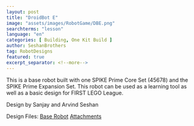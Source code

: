 ```yaml
---
layout: post
title: "DroidBot E"
image: "assets/images/RobotGame/DBE.png"
searchterms: "lesson"
language: "en"
categories: [ Building, One Kit Build ]
author: SeshanBrothers
tag: RobotDesigns
featured: true
excerpt_separator: <!--more-->
---
```


This is a base robot built with one SPIKE Prime Core Set (45678) and the SPIKE Prime Expansion Set. This robot can be used as a learning tool as well as a basic design for FIRST LEGO League.

Design by Sanjay and Arvind Seshan

Design Files:
 <a href="/en/RobotGame/DroidBotEBuildInstructions.pdf">Base Robot</a>
 <a href="/en/RobotGame/DroidBotEBuildInstructions.pdf">Attachments</a>
